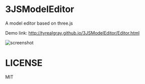 # 3JSModelEditor
A model editor based on three.js

Demo link: http://tyrealgray.github.io/3JSModelEditor/Editor.html

![screenshot](http://tyrealgray.github.io/3JSModelEditor/source/editor.jpg)

LICENSE
===
MIT
